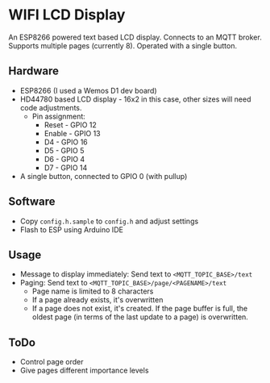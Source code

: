 # WIFI LCD Display

An ESP8266 powered text based LCD display. Connects to an MQTT broker. Supports multiple pages (currently 8). Operated with a single button.

## Hardware
* ESP8266 (I used a Wemos D1 dev board)
* HD44780 based LCD display - 16x2 in this case, other sizes will need code adjustments.
  * Pin assignment:
    * Reset - GPIO 12
	* Enable - GPIO 13
	* D4 - GPIO 16
	* D5 - GPIO 5
	* D6 - GPIO 4
	* D7 - GPIO 14
* A single button, connected to GPIO 0 (with pullup)

## Software
* Copy ```config.h.sample``` to ```config.h``` and adjust settings
* Flash to ESP using Arduino IDE

## Usage
* Message to display immediately: Send text to ```<MQTT_TOPIC_BASE>/text```
* Paging: Send text to ```<MQTT_TOPIC_BASE>/page/<PAGENAME>/text```
  * Page name is limited to 8 characters
  * If a page already exists, it's overwritten
  * If a page does not exist, it's created. If the page buffer is full, the oldest page (in terms of the last update to a page) is overwritten.

## ToDo
* Control page order
* Give pages different importance levels
